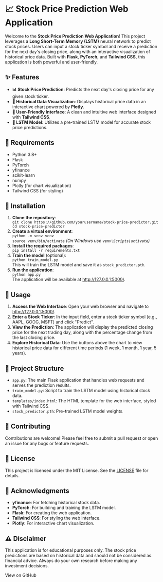 <!DOCTYPE html>
<html lang="en">
<head>
    <meta charset="UTF-8">
    <meta name="viewport" content="width=device-width, initial-scale=1.0">
</head>
<body>
    <div class="container">
        <h1>📈 Stock Price Prediction Web Application</h1>
        <p>Welcome to the <strong>Stock Price Prediction Web Application</strong>! This project leverages a <strong>Long Short-Term Memory (LSTM)</strong> neural network to predict stock prices. Users can input a stock ticker symbol and receive a prediction for the next day's closing price, along with an interactive visualization of historical price data. Built with <strong>Flask</strong>, <strong>PyTorch</strong>, and <strong>Tailwind CSS</strong>, this application is both powerful and user-friendly.</p>
        <h2>✨ Features</h2>
        <ul>
            <li><strong>📊 Stock Price Prediction</strong>: Predicts the next day's closing price for any given stock ticker.</li>
            <li><strong>📅 Historical Data Visualization</strong>: Displays historical price data in an interactive chart powered by <strong>Plotly</strong>.</li>
            <li><strong>🎨 User-Friendly Interface</strong>: A clean and intuitive web interface designed with <strong>Tailwind CSS</strong>.</li>
            <li><strong>🤖 LSTM Model</strong>: Utilizes a pre-trained LSTM model for accurate stock price predictions.</li>
        </ul>
        <h2>🚀 Requirements</h2>
        <ul>
            <li>Python 3.8+</li>
            <li>Flask</li>
            <li>PyTorch</li>
            <li>yfinance</li>
            <li>scikit-learn</li>
            <li>numpy</li>
            <li>Plotly (for chart visualization)</li>
            <li>Tailwind CSS (for styling)</li>
        </ul>
        <h2>🔧 Installation</h2>
        <ol>
            <li><strong>Clone the repository</strong>:
                <div class="highlight">
                    <code>git clone https://github.com/yourusername/stock-price-predictor.git</code><br>
                    <code>cd stock-price-predictor</code>
                </div>
            </li>
            <li><strong>Create a virtual environment</strong>:
                <div class="highlight">
                    <code>python -m venv venv</code><br>
                    <code>source venv/bin/activate</code> <em>(On Windows use <code>venv\Scripts\activate</code>)</em>
                </div>
            </li>
            <li><strong>Install the required packages</strong>:
                <div class="highlight">
                    <code>pip install -r requirements.txt</code>
                </div>
            </li>
            <li><strong>Train the model</strong> (optional):
                <div class="highlight">
                    <code>python train_model.py</code>
                </div>
                This will train the LSTM model and save it as <code>stock_predictor.pth</code>.
            </li>
            <li><strong>Run the application</strong>:
                <div class="highlight">
                    <code>python app.py</code>
                </div>
                The application will be available at <a href="http://127.0.0.1:5000/" target="_blank">http://127.0.0.1:5000/</a>.
            </li>
        </ol>
        <h2>📖 Usage</h2>
        <ol>
            <li><strong>Access the Web Interface</strong>: Open your web browser and navigate to <a href="http://127.0.0.1:5000/" target="_blank">http://127.0.0.1:5000/</a>.</li>
            <li><strong>Enter a Stock Ticker</strong>: In the input field, enter a stock ticker symbol (e.g., AAPL, GOOG, MSFT) and click "Predict".</li>
            <li><strong>View the Prediction</strong>: The application will display the predicted closing price for the next trading day, along with the percentage change from the last closing price.</li>
            <li><strong>Explore Historical Data</strong>: Use the buttons above the chart to view historical price data for different time periods (1 week, 1 month, 1 year, 5 years).</li>
        </ol>
        <h2>📂 Project Structure</h2>
        <ul>
            <li><code>app.py</code>: The main Flask application that handles web requests and serves the prediction results.</li>
            <li><code>train_model.py</code>: Script to train the LSTM model using historical stock data.</li>
            <li><code>templates/index.html</code>: The HTML template for the web interface, styled with Tailwind CSS.</li>
            <li><code>stock_predictor.pth</code>: Pre-trained LSTM model weights.</li>
        </ul>
        <h2>🤝 Contributing</h2>
        <p>Contributions are welcome! Please feel free to submit a pull request or open an issue for any bugs or feature requests.</p>
        <h2>📜 License</h2>
        <p>This project is licensed under the MIT License. See the <a href="LICENSE" target="_blank">LICENSE</a> file for details.</p>
        <h2>🙏 Acknowledgments</h2>
        <ul>
            <li><strong>yfinance</strong>: For fetching historical stock data.</li>
            <li><strong>PyTorch</strong>: For building and training the LSTM model.</li>
            <li><strong>Flask</strong>: For creating the web application.</li>
            <li><strong>Tailwind CSS</strong>: For styling the web interface.</li>
            <li><strong>Plotly</strong>: For interactive chart visualization.</li>
        </ul>
        <h2>⚠️ Disclaimer</h2>
        <p>This application is for educational purposes only. The stock price predictions are based on historical data and should not be considered as financial advice. Always do your own research before making any investment decisions.</p>
        <div class="button" onclick="window.location.href='https://https://github.com/BryTak1/stock_predictor'">
            View on GitHub
        </div>
    </div>
</body>
</html>